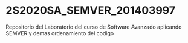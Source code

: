 # 2S2020SA_SEMVER_201403997
Repositorio del Laboratorio del curso de Software Avanzado aplicando SEMVER y demas ordenamiento del codigo
